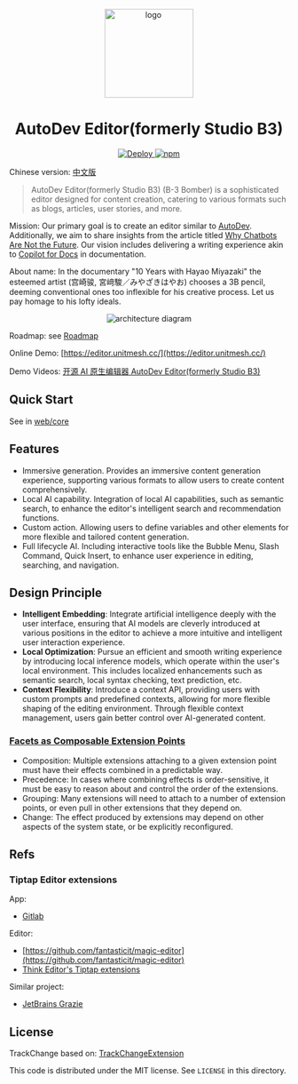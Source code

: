 <p align="center">
  <img src="docs/logo.svg" width="160px" height="160px"  alt="logo" />
</p>
<h1 align="center">AutoDev Editor(formerly Studio B3)</h1>

<p align="center">
    <a href="https://github.com/unit-mesh/3b/actions/workflows/deploy.yml">
        <img src="https://github.com/unit-mesh/3b/actions/workflows/deploy.yml/badge.svg" alt="Deploy">
    </a>
    <a href="https://www.npmjs.com/package/@studio-b3/web-core">
        <img src="https://img.shields.io/npm/v/@studio-b3/web-core" alt="npm">
    </a>
</p>

Chinese version: [中文版](./README.zh.md)

> AutoDev Editor(formerly Studio B3) (B-3 Bomber) is a sophisticated editor designed for content creation, catering to various formats such as
> blogs, articles, user stories, and more.

Mission: Our primary goal is to create an editor similar to [AutoDev](https://github.com/unit-mesh/auto-dev).
Additionally, we aim to share insights from the article
titled [Why Chatbots Are Not the Future](https://wattenberger.com/thoughts/boo-chatbots). Our vision includes delivering
a writing experience akin to [Copilot for Docs](https://githubnext.com/projects/copilot-for-docs/) in documentation.

About name: In the documentary "10 Years with Hayao Miyazaki"  the esteemed artist (宫崎骏, 宮﨑駿／みやざきはやお)
chooses a 3B
pencil, deeming conventional ones too inflexible for his creative process. Let us pay homage to his lofty ideals.

<p align="center">
  <img src="docs/architecture.svg" alt="architecture diagram" />
</p>

Roadmap: see [Roadmap](https://github.com/unit-mesh/3b/issues/1)

Online Demo: [https://editor.unitmesh.cc/](https://editor.unitmesh.cc/)

Demo Videos: [开源 AI 原生编辑器 AutoDev Editor(formerly Studio B3)](https://www.bilibili.com/video/BV1E64y1j7hJ/)

## Quick Start

See in [web/core](web/core/README.md)

## Features

- Immersive generation. Provides an immersive content generation experience, supporting various formats to allow users
  to create content comprehensively.
- Local AI capability. Integration of local AI capabilities, such as semantic search, to enhance the editor's
  intelligent search and recommendation functions.
- Custom action. Allowing users to define variables and other elements for more flexible and tailored content
  generation.
- Full lifecycle AI. Including interactive tools like the Bubble Menu, Slash Command, Quick Insert, to enhance user
  experience in editing, searching, and navigation.

## Design Principle

- **Intelligent Embedding**: Integrate artificial intelligence deeply with the user interface, ensuring that AI models
  are cleverly introduced at various positions in the editor to achieve a more intuitive and intelligent user
  interaction experience.
- **Local Optimization**: Pursue an efficient and smooth writing experience by introducing local inference models, which
  operate within the user's local environment. This includes localized enhancements such as semantic search, local
  syntax checking, text prediction, etc.
- **Context Flexibility**: Introduce a context API, providing users with custom prompts and predefined contexts,
  allowing for more flexible shaping of the editing environment. Through flexible context management, users gain better
  control over AI-generated content.

### [Facets as Composable Extension Points](https://marijnhaverbeke.nl/blog/facets.html)

* Composition: Multiple extensions attaching to a given extension point must have their effects combined in a
  predictable way.
* Precedence: In cases where combining effects is order-sensitive, it must be easy to reason about and control the order
  of the extensions.
* Grouping: Many extensions will need to attach to a number of extension points, or even pull in other extensions that
  they depend on.
* Change: The effect produced by extensions may depend on other aspects of the system state, or be explicitly
  reconfigured.

## Refs

### Tiptap Editor extensions

App:

- [Gitlab](https://gitlab.com/gitlab-org/gitlab/-/tree/master/app/assets/javascripts/content_editor/extensions)

Editor:

- [https://github.com/fantasticit/magic-editor](https://github.com/fantasticit/magic-editor)
- [Think Editor's Tiptap extensions](https://github.com/fantasticit/think/tree/main/packages/client/src/tiptap/core/extensions)

Similar project:

- [JetBrains Grazie](https://lp.jetbrains.com/grazie-for-software-teams/)

## License

TrackChange based on: [TrackChangeExtension](https://github.com/chenyuncai/tiptap-track-change-extension)

This code is distributed under the MIT license. See `LICENSE` in this directory.

